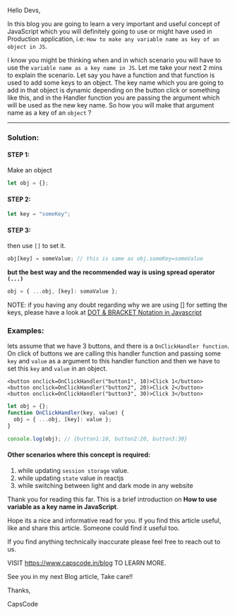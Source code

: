 Hello Devs,

In this blog you are going to learn a very important and useful concept of JavaScript which you will definitely going to use or might have used in Production application, i.e: `How to make any variable name as key of an object in JS`.

I know you might be thinking when and in which scenario you will have to use the `variable name as a key name in JS`.
Let me take your next 2 mins to explain the scenario.
Let say you have a function and that function is used to add some keys to an object.
The key name which you are going to add in that object is dynamic depending on the button click or something like this, and in the Handler function you are passing the argument which will be used as the new key name.
So how you will make that argument name as a key of an `object` ?

---

### **Solution:**

#### STEP 1:

Make an object

```javascript
let obj = {};
```

#### STEP 2:

```js
let key = "someKey";
```

#### STEP 3:

then use `[]` to set it.

```js
obj[key] = someValue; // this is same as obj.someKey=someValue
```

**but the best way and the recommended way is using spread operator `(...)`**

```js
obj = { ...obj, [key]: somaValue };
```

NOTE: if you having any doubt regarding why we are using [] for setting the keys, please have a look at [DOT & BRACKET Notation in Javascript](https://www.capscode.in/blog/dot-and-bracket-notation-in-javascript)

### **Examples:**

lets assume that we have 3 buttons, and there is a `OnClickHandler function`.
On click of buttons we are calling this handler function and passing some `key` and `value` as a argument to this handler function and then we have to set this `key` and `value` in an object.

```htmlbars
<button onclick=OnClickHandler("button1", 10)>Click 1</button>
<button onclick=OnClickHandler("button2", 20)>Click 2</button>
<button onclick=OnClickHandler("button3", 30)>Click 3</button>
```

```js
let obj = {};
function OnClickHandler(key, value) {
  obj = { ...obj, [key]: value };
}

console.log(obj); // {button1:10, button2:20, button3:30}
```

#### Other scenarios where this concept is required:

1. while updating `session storage` value.
2. while updating `state` value in reactjs
3. while switching between light and dark mode in any website

Thank you for reading this far. This is a brief introduction on **How to use variable as a key name in JavaScript**.

Hope its a nice and informative read for you.
If you find this article useful, like and share this article. Someone could find it useful too.

If you find anything technically inaccurate please feel free to reach out to us.

VISIT https://www.capscode.in/blog TO LEARN MORE.

See you in my next Blog article, Take care!!

Thanks,

CapsCode
